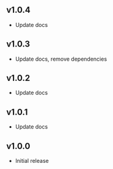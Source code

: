 ## v1.0.4
- Update docs

## v1.0.3
- Update docs, remove dependencies 

## v1.0.2
- Update docs

## v1.0.1
- Update docs

## v1.0.0
- Initial release
